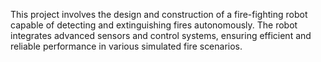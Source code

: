This project involves the design and construction of a fire-fighting robot capable of detecting and extinguishing fires autonomously. 
The robot integrates advanced sensors and control systems, ensuring efficient and reliable performance in various simulated fire scenarios.
